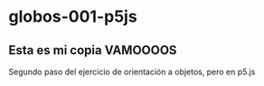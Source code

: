 # globos-001-p5js
## Esta es mi copia VAMOOOOS
Segundo paso del ejercicio de orientación a objetos, pero en p5.js 
